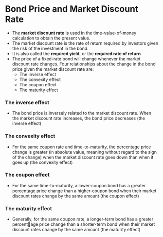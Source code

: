 # Bond Price and Market Discount Rate
- The **market discount rate** is used in the time-value-of-money calculation to obtain the present value.
- The market discount rate is the rate of return required by investors given the risk of the investment in the bond. 
- It is also called the **required yield**, or the **required rate of return**
- The price of a fixed-rate bond will change whenever the market discount rate changes. Four relationships about the change in the bond price given the market discount rate are:
  - The inverse effect
  - The convexity effect
  - The coupon effect
  - The maturity effect

### The inverse effect
- The bond price is inversely related to the market discount rate. When the market discount rate increases, the bond price decreases (the inverse effect)


### The convexity effect
- For the same coupon rate and time-to-maturity, the percentage price change is greater (in absolute value, meaning without regard to the sign of the change) when the market discount rate goes down than when it goes up (the convexity effect)


### The coupon effect
- For the same time-to-maturity, a lower-coupon bond has a greater percentage price change than a higher-coupon bond when their market discount rates change by the same amount (the coupon effect)


### The maturity effect
- Generally, for the same coupon rate, a longer-term bond has a greater percentage price change than a shorter-term bond when their market discount rates change by the same amount (the maturity effect)

